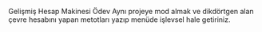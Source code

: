 Gelişmiş Hesap Makinesi
Ödev
Aynı projeye mod almak ve dikdörtgen alan çevre hesabını yapan metotları yazıp menüde işlevsel hale getiriniz.